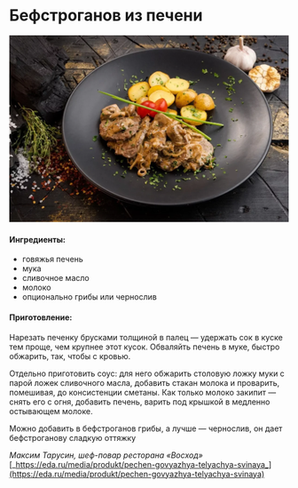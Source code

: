 ﻿---
image: ../pics/scale_1200%20%282%29.webp
---
# Бефстроганов из печени

![](../pics/scale_1200%20%282%29.webp)

#### Ингредиенты:

* говяжья печень
* мука
* сливочное масло
* молоко
* опционально грибы или чернослив

#### Приготовление:

Нарезать печенку брусками толщиной в палец — удержать сок в куске тем проще, чем крупнее этот кусок. Обваляйть печень в муке, быстро обжарить, так, чтобы с кровью. 

Отдельно приготовить соус: для него обжарить столовую ложку муки с парой ложек сливочного масла, добавить стакан молока и проварить, помешивая, до консистенции сметаны. Как только молоко закипит — снять его с огня, добавить печень, варить под крышкой в медленно остывающем молоке. 

Можно добавить в бефстроганов грибы, а лучше — чернослив, он дает бефстроганову сладкую оттяжку

_Максим Тарусин, шеф-повар ресторана «Восход»_ [_https://eda.ru/media/produkt/pechen-govyazhya-telyachya-svinaya_](https://eda.ru/media/produkt/pechen-govyazhya-telyachya-svinaya)


